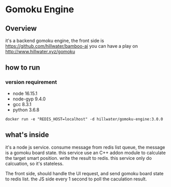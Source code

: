 # Gomoku Engine

## Overview
it's a backend gomoku engine, 
the front side is https://github.com/hillwater/bamboo-ai 
you can have a play on http://www.hillwater.xyz/gomoku 



## how to run

### version requirement
- node 16.15.1
- node-gyp 9.4.0
- gcc 8.3.1
- python 3.6.8


````
docker run -e "REDIS_HOST=localhost" -d hillwater/gomoku-engine:3.0.0
````

## what's inside
it's a node js service.
consume message from redis list queue,
the message is a gomoku board state.
this service use an C++ addon module to calculate the target smart position.
write the result to redis.
this service only do calcuation, so it's stateless.

The front side, should handle the UI request, and send gomoku board state to redis list.
the JS side every 1 second to poll the caculation result.
